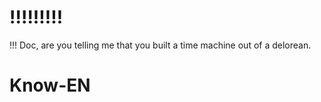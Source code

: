 # !!!!!!!!!

!!!
Doc, are you telling me that you built a time machine out of a delorean.
# Know-EN
